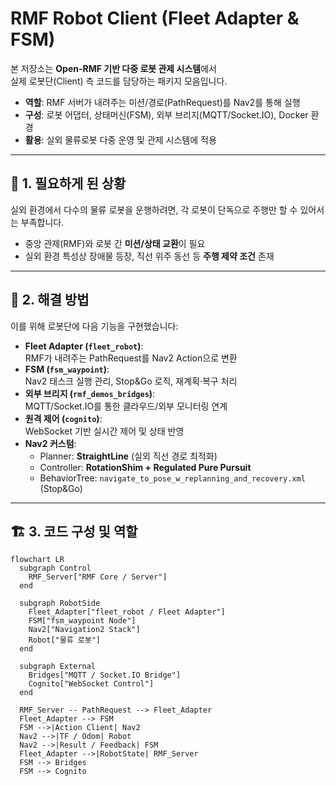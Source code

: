 # RMF Robot Client (Fleet Adapter & FSM)

본 저장소는 **Open-RMF 기반 다중 로봇 관제 시스템**에서  
실제 로봇단(Client) 측 코드를 담당하는 패키지 모음입니다.  

- **역할**: RMF 서버가 내려주는 미션/경로(PathRequest)를 Nav2를 통해 실행  
- **구성**: 로봇 어댑터, 상태머신(FSM), 외부 브리지(MQTT/Socket.IO), Docker 환경  
- **활용**: 실외 물류로봇 다중 운영 및 관제 시스템에 적용  

---

## 📌 1. 필요하게 된 상황
실외 환경에서 다수의 물류 로봇을 운행하려면, 각 로봇이 단독으로 주행만 할 수 있어서는 부족합니다.  
- 중앙 관제(RMF)와 로봇 간 **미션/상태 교환**이 필요  
- 실외 환경 특성상 장애물 등장, 직선 위주 동선 등 **주행 제약 조건** 존재  

---

## 🔧 2. 해결 방법
이를 위해 로봇단에 다음 기능을 구현했습니다:
- **Fleet Adapter (`fleet_robot`)**:  
  RMF가 내려주는 PathRequest를 Nav2 Action으로 변환
- **FSM (`fsm_waypoint`)**:  
  Nav2 태스크 실행 관리, Stop&Go 로직, 재계획·복구 처리
- **외부 브리지 (`rmf_demos_bridges`)**:  
  MQTT/Socket.IO를 통한 클라우드/외부 모니터링 연계
- **원격 제어 (`cognito`)**:  
  WebSocket 기반 실시간 제어 및 상태 반영
- **Nav2 커스텀**:  
  - Planner: **StraightLine** (실외 직선 경로 최적화)  
  - Controller: **RotationShim + Regulated Pure Pursuit**  
  - BehaviorTree: `navigate_to_pose_w_replanning_and_recovery.xml` (Stop&Go)  

---

## 🏗️ 3. 코드 구성 및 역할
```mermaid
flowchart LR
  subgraph Control
    RMF_Server["RMF Core / Server"]
  end

  subgraph RobotSide
    Fleet_Adapter["fleet_robot / Fleet Adapter"]
    FSM["fsm_waypoint Node"]
    Nav2["Navigation2 Stack"]
    Robot["물류 로봇"]
  end

  subgraph External
    Bridges["MQTT / Socket.IO Bridge"]
    Cognito["WebSocket Control"]
  end

  RMF_Server -- PathRequest --> Fleet_Adapter
  Fleet_Adapter --> FSM
  FSM -->|Action Client| Nav2
  Nav2 -->|TF / Odom| Robot
  Nav2 -->|Result / Feedback| FSM
  Fleet_Adapter -->|RobotState| RMF_Server
  FSM --> Bridges
  FSM --> Cognito